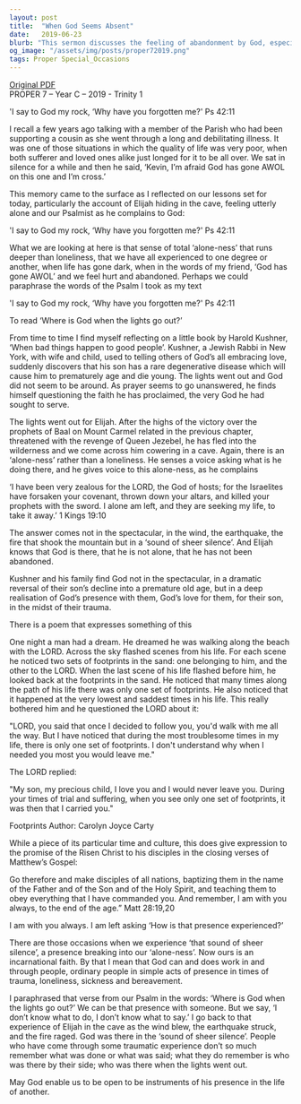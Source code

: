 ```yaml
---
layout: post
title:  "When God Seems Absent"
date:   2019-06-23
blurb: "This sermon discusses the feeling of abandonment by God, especially during times of hardship and suffering. It draws from the experiences of Elijah and a Jewish Rabbi, Harold Kushner, to illustrate that God's presence is often felt not in the spectacular, but in the quiet and in the midst of trauma. The sermon encourages believers to be instruments of God's presence in the lives of others, especially during their darkest times."
og_image: "/assets/img/posts/proper72019.png"
tags: Proper Special_Occasions
---
```

[Original PDF](/assets/pdf/proper72019.pdf)    
PROPER 7 – Year C – 2019 - Trinity 1

'I say to God my rock,
‘Why have you forgotten me?' Ps 42:11

I recall a few years ago talking with a member of the Parish who had been supporting a cousin as she went through a long and debilitating illness. It was one of those situations in which the quality of life was very poor, when both sufferer and loved ones alike just longed for it to be all over. We sat in silence for a while and then he said, ‘Kevin, I’m afraid God has gone AWOL on this one and I’m cross.’

This memory came to the surface as I reflected on our lessons set for today, particularly the account of Elijah hiding in the cave, feeling utterly alone and our Psalmist as he complains to God:

'I say to God my rock,
‘Why have you forgotten me?' Ps 42:11

What we are looking at here is that sense of total ‘alone-ness’ that runs deeper than loneliness, that we have all experienced to one degree or another, when life has gone dark, when in the words of my friend, ‘God has gone AWOL’ and we feel hurt and abandoned. Perhaps we could paraphrase the words of the Psalm I took as my text

'I say to God my rock,
‘Why have you forgotten me?' Ps 42:11

To read ‘Where is God when the lights go out?’

From time to time I find myself reflecting on a little book by Harold Kushner, ‘When bad things happen to good people’. Kushner, a Jewish Rabbi in New York, with wife and child, used to telling others of God’s all embracing love, suddenly discovers that his son has a rare degenerative disease which will cause him to prematurely age and die young. The lights went out and God did not seem to be around. As prayer seems to go unanswered, he finds himself questioning the faith he has proclaimed, the very God he had sought to serve.

The lights went out for Elijah. After the highs of the victory over the prophets of Baal on Mount Carmel related in the previous chapter, threatened with the revenge of Queen Jezebel, he has fled into the wilderness and we come across him cowering in a cave. Again, there is an ‘alone-ness’ rather than a loneliness. He senses a voice asking what is he doing there, and he gives voice to this alone-ness, as he complains

‘I have been very zealous for the LORD, the God of hosts; for the Israelites have forsaken your covenant, thrown down your altars, and killed your prophets with the sword. I alone am left, and they are seeking my life, to take it away.’ 1 Kings 19:10

The answer comes not in the spectacular, in the wind, the earthquake, the fire that shook the mountain but in a ‘sound of sheer silence’. And Elijah knows that God is there, that he is not alone, that he has not been abandoned.

Kushner and his family find God not in the spectacular, in a dramatic reversal of their son’s decline into a premature old age, but in a deep realisation of God’s presence with them, God’s love for them, for their son, in the midst of their trauma.

There is a poem that expresses something of this

One night a man had a dream. He dreamed
he was walking along the beach with the LORD.
Across the sky flashed scenes from his life.
For each scene he noticed two sets of
footprints in the sand: one belonging
to him, and the other to the LORD.
When the last scene of his life flashed before him,
he looked back at the footprints in the sand.
He noticed that many times along the path of
his life there was only one set of footprints.
He also noticed that it happened at the very
lowest and saddest times in his life.
This really bothered him and he
questioned the LORD about it:

"LORD, you said that once I decided to follow
you, you'd walk with me all the way.
But I have noticed that during the most
troublesome times in my life,
there is only one set of footprints.
I don't understand why when
I needed you most you would leave me."

The LORD replied:

"My son, my precious child,
I love you and I would never leave you.
During your times of trial and suffering,
when you see only one set of footprints,
it was then that I carried you."

Footprints Author: Carolyn Joyce Carty

While a piece of its particular time and culture, this does give expression to the promise of the Risen Christ to his disciples in the closing verses of Matthew’s Gospel:

Go therefore and make disciples of all nations, baptizing them in the
name of the Father and of the Son and of the Holy Spirit, and teaching
them to obey everything that I have commanded you. And remember,
I am with you always, to the end of the age.” Matt 28:19,20

I am with you always. I am left asking ‘How is that presence experienced?’

There are those occasions when we experience ‘that sound of sheer silence’, a presence breaking into our ‘alone-ness’. Now ours is an incarnational faith. By that I mean that God can and does work in and through people, ordinary people in simple acts of presence in times of trauma, loneliness, sickness and bereavement.

I paraphrased that verse from our Psalm in the words: ‘Where is God when the lights go out?’ We can be that presence with someone. But we say, ‘I don’t know what to do, I don’t know what to say.’ I go back to that experience of Elijah in the cave as the wind blew, the earthquake struck, and the fire raged. God was there in the ‘sound of sheer silence’. People who have come through some traumatic experience don’t so much remember what was done or what was said; what they do remember is who was there by their side; who was there when the lights went out.

May God enable us to be open to be instruments of his presence in the life of another.
